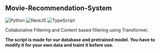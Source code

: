 ## Movie-Recommendation-System
![Python](https://img.shields.io/badge/python-3670A0?style=for-the-badge&logo=python&logoColor=ffdd54)
![NestJS](https://img.shields.io/badge/NestJS-v7.0.0-red?logo=nestjs)
![TypeScript](https://img.shields.io/badge/TypeScript-v4.0-blue?logo=typescript)


Collaborative Filtering and Content based filtering using Transformer.

**The script is made for our database and pretrained model. You have to modify it for your own data and traint it before use.**
